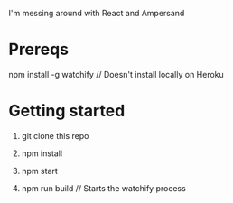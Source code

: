 I'm messing around with React and Ampersand

Prereqs
=======
npm install -g watchify // Doesn't install locally on Heroku

Getting started
===============
1) git clone this repo

2) npm install

3) npm start 

4) npm run build // Starts the watchify process
